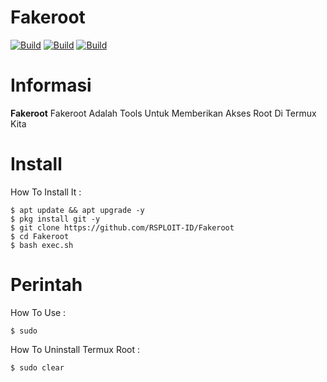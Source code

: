 # Fakeroot

[![Build](https://img.shields.io/badge/Author%20By-RSPLOIT%20ID-green?style=for-the-badge&logo=appveyor)]()
[![Build](https://img.shields.io/badge/Fakeroot-1.0-brightgreen.svg?maxAge=259200)]()
[![Build](https://img.shields.io/badge/SupportInTermux-orange.svg)]()

# Informasi
**Fakeroot** 
Fakeroot Adalah Tools Untuk Memberikan Akses Root Di Termux Kita

# Install
How To Install It :
```
$ apt update && apt upgrade -y
$ pkg install git -y
$ git clone https://github.com/RSPLOIT-ID/Fakeroot
$ cd Fakeroot
$ bash exec.sh
```
# Perintah
How To Use :
```
$ sudo
```
How To Uninstall Termux Root :
```
$ sudo clear
```
